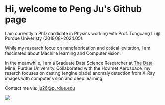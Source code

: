 # Hi, welcome to Peng Ju's Github page
I am currently a PhD candidate in Physics working with Prof. Tongcang Li @ Purdue Univeristy (2018.08~2024.05).

While my research focus on nanofabrication and optical levitation, I am fascinated about Machine learning and Computer vision.  

In the meanwhile, I am a Graduate Data Science Researcher at [The Data Mine, Purdue University](https://datamine.purdue.edu/). Collaborated with the [Howmet Aerospace](https://www.howmet.com/), my reserch focuses on casting (engine blade) anomaly detection from X-Ray images with computer vision and deep learning.

Contact me via: ju26@purdue.edu

![](https://komarev.com/ghpvc/?username=peng-ju&label=PROFILE+VIEWS)

<!---
% Data analysis and numerical simulation are powerful tools to understand the physics phenomenon.

peng-ju/peng-ju is a ✨ special ✨ repository because its `README.md` (this file) appears on your GitHub profile.
You can click the Preview link to take a look at your changes.
--->
